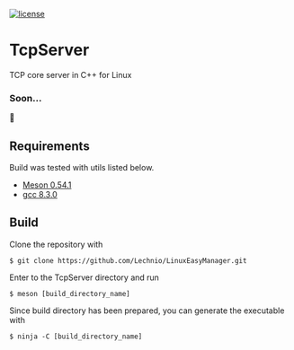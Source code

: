 [![license](https://img.shields.io/github/license/Lechnio/TcpServer)][license]

 [license]: https://github.com/Lechnio/TcpServer/blob/master/LICENSE "License"

# TcpServer
TCP core server in C++ for Linux

### Soon...
:see_no_evil:

## Requirements
Build was tested with utils listed below.
 * [Meson 0.54.1][meson]
 * [gcc 8.3.0][gcc]

 [meson]: https://mesonbuild.com/ "Meson build system"
 [gcc]: https://gcc.gnu.org/ "GNU gcc"

## Build
Clone the repository with
```
$ git clone https://github.com/Lechnio/LinuxEasyManager.git
```
Enter to the TcpServer directory and run
```
$ meson [build_directory_name]
```
Since build directory has been prepared, you can generate the executable with
```
$ ninja -C [build_directory_name]
```



